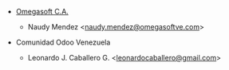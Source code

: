 - [Omegasoft C.A.](https://www.omegasoftve.com/)
  - Naudy Mendez \<<naudy.mendez@omegasoftve.com>\>

- Comunidad Odoo Venezuela
  - Leonardo J. Caballero G. \<<leonardocaballero@gmail.com>\>
